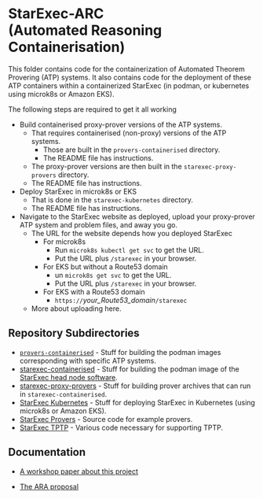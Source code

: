 # StarExec-ARC <br>(Automated Reasoning Containerisation)

This folder contains code for the containerization of Automated Theorem Provering (ATP) systems. 
It also contains code for the deployment of these ATP containers within a containerized StarExec 
(in podman, or kubernetes using microk8s or Amazon EKS).

The following steps are required to get it all working
* Build containerised proxy-prover versions of the ATP systems.
  - That requires containerised (non-proxy) versions of the ATP systems.
    * Those are built in the `provers-containerised` directory.
    * The README file has instructions.
  - The proxy-prover versions are then built in the `starexec-proxy-provers` directory.
  - The README file has instructions.
* Deploy StarExec in microk8s or EKS
  - That is done in the `starexec-kubernetes` directory.
  - The README file has instructions.
* Navigate to the StarExec website as deployed, upload your proxy-prover ATP system and problem 
  files, and away you go.
  - The URL for the website depends how you deployed StarExec
    * For microk8s
      - Run `microk8s kubectl get svc` to get the URL.
      - Put the URL plus `/starexec` in your browser.
    * For EKS but without a Route53 domain
      - un `microk8s get svc` to get the URL.
      - Put the URL plus `/starexec` in your browser.
    * For EKS with a Route53 domain
      - `https://`*your_Route53_domain*`/starexec`
  - More about uploading here.

## Repository Subdirectories

- [`provers-containerised`](provers-containerised/README.md) - 
  Stuff for building the podman images corresponding with specific ATP systems.
- [starexec-containerised](starexec-containerised/README.md) - 
  Stuff for building the podman image of the 
  [StarExec head node software](https://github.com/StarExecMiami/StarExec/).
- [starexec-proxy-provers](starexec-proxy-provers/README.md) - 
  Stuff for building prover archives that can run in ``starexec-containerised``.
- [StarExec Kubernetes](starexec-kubernetes/README.md) - Stuff for deploying StarExec in Kubernetes (using microk8s or Amazon EKS).
- [StarExec Provers](starexec-provers/README.md) - Source code for example provers.
- [StarExec TPTP](starexec-tptp/README.md) - Various code necessary for supporting TPTP.

## Documentation

- [A workshop paper about this project](https://www.eprover.org/EVENTS/IWIL-2024/IWIL-24-Preproceedings.pdf)

- [The ARA proposal](https://www.amazon.science/research-awards/recipients/geoffrey-sutcliffe)
